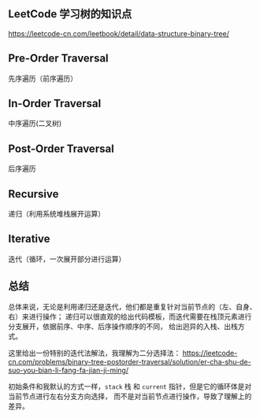 ## LeetCode 学习树的知识点
https://leetcode-cn.com/leetbook/detail/data-structure-binary-tree/

## Pre-Order Traversal
先序遍历（前序遍历）

## In-Order Traversal
中序遍历(二叉树)

## Post-Order Traversal
后序遍历

## Recursive
递归（利用系统堆栈展开运算）

## Iterative
迭代（循环，一次展开部分进行运算）

## 总结
总体来说，无论是利用递归还是迭代，他们都是重复针对当前节点的（左、自身、右）来进行操作；
递归可以很直观的给出代码模板，而迭代需要在栈顶元素进行分支展开，依据前序、中序、后序操作顺序的不同，
给出迥异的入栈、出栈方式。

这里给出一份特别的迭代法解法，我理解为二分选择法：
https://leetcode-cn.com/problems/binary-tree-postorder-traversal/solution/er-cha-shu-de-suo-you-bian-li-fang-fa-jian-ji-ming/

初始条件和我默认的方式一样，`stack` 栈 和 `current` 指针，但是它的循环体是对当前节点进行左右分支方向选择，
而不是对当前节点进行操作，导致了理解上的差异。